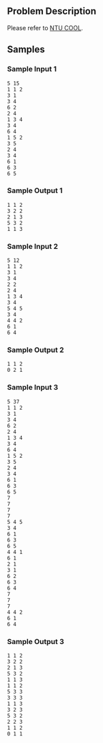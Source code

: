## Problem Description

Please refer to [NTU COOL]().

## Samples

### Sample Input 1

```
5 15
1 1 2
3 1
3 4
6 2
2 4
1 3 4
3 4
6 4
1 5 2
3 5
2 4
3 4
6 1
6 3
6 5
```

### Sample Output 1

```
1 1 2
3 2 2
2 1 3
5 3 2
1 1 3
```

### Sample Input 2

```
5 12
1 1 2
3 1
3 4
2 2
2 4
1 3 4
3 4
5 4 5
3 4
4 4 2
6 1
6 4
```

### Sample Output 2

```
1 1 2
0 2 1
```

### Sample Input 3

```
5 37
1 1 2
3 1
3 4
6 2
2 4
1 3 4
3 4
6 4
1 5 2
3 5
2 4
3 4
6 1
6 3
6 5
7
7
7
7
5 4 5
3 4
6 1
6 3
6 5
4 4 1
6 1
2 1
3 1
6 2
6 3
6 4
7
7
7
4 4 2
6 1
6 4
```

### Sample Output 3

```
1 1 2
3 2 2
2 1 3
5 3 2
1 1 3
1 1 2
5 3 3
3 3 3
1 1 3
3 2 3
5 3 2
2 2 3
1 1 2
0 1 1
```
